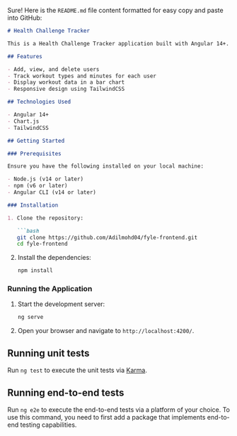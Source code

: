 Sure! Here is the `README.md` file content formatted for easy copy and paste into GitHub:

```markdown
# Health Challenge Tracker

This is a Health Challenge Tracker application built with Angular 14+. The application allows users to track workout types and minutes, view the data in a bar chart, and manage users.

## Features

- Add, view, and delete users
- Track workout types and minutes for each user
- Display workout data in a bar chart
- Responsive design using TailwindCSS

## Technologies Used

- Angular 14+
- Chart.js
- TailwindCSS

## Getting Started

### Prerequisites

Ensure you have the following installed on your local machine:

- Node.js (v14 or later)
- npm (v6 or later)
- Angular CLI (v14 or later)

### Installation

1. Clone the repository:

   ```bash
   git clone https://github.com/Adilmohd04/fyle-frontend.git
   cd fyle-frontend
   ```

2. Install the dependencies:

   ```bash
   npm install
   ```

### Running the Application

1. Start the development server:

   ```bash
   ng serve
   ```

2. Open your browser and navigate to `http://localhost:4200/`.

## Running unit tests

Run `ng test` to execute the unit tests via [Karma](https://karma-runner.github.io).

## Running end-to-end tests

Run `ng e2e` to execute the end-to-end tests via a platform of your choice. To use this command, you need to first add a package that implements end-to-end testing capabilities.
